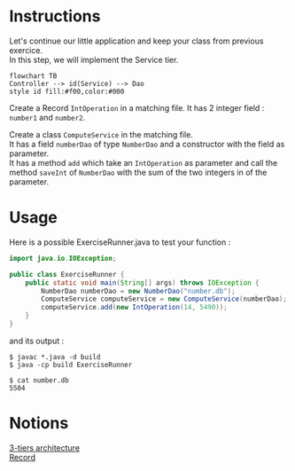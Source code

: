# Instructions

Let's continue our little application and keep your class from previous exercice.  
In this step, we will implement the Service tier.

```mermaid
flowchart TB
Controller --> id(Service) --> Dao
style id fill:#f00,color:#000
```

Create a Record `IntOperation` in a matching file. It has 2 integer field : `number1` and `number2`.

Create a class `ComputeService` in the matching file.  
It has a field `numberDao` of type `NumberDao` and a constructor with the field as parameter.  
It has a method `add` which take an `IntOperation` as parameter and call the method `saveInt` of `NumberDao` with the sum of the two integers in of the parameter.

# Usage

Here is a possible ExerciseRunner.java to test your function :

```java
import java.io.IOException;

public class ExerciseRunner {
    public static void main(String[] args) throws IOException {
        NumberDao numberDao = new NumberDao("number.db");
        ComputeService computeService = new ComputeService(numberDao);
        computeService.add(new IntOperation(14, 5490));
    }
}
```
          
and its output :
```shell
$ javac *.java -d build
$ java -cp build ExerciseRunner 

$ cat number.db
5504
```

# Notions
[3-tiers architecture](https://fr.wikipedia.org/wiki/Architecture_trois_tiers)  
[Record](https://docs.oracle.com/en/java/javase/18/language/records.html)  

